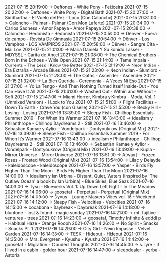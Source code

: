 2021-07-15 20:19:00 -> Deftones - White Pony - Feiticeira
2021-07-15 20:22:00 -> Deftones - White Pony - Digital Bath
2021-07-15 20:27:00 -> Siddhartha - El Vuelo del Pez - Loco (Con Caloncho)
2021-07-15 20:31:00 -> Caloncho - Palmar - Palmar (Con Mon Laferte)
2021-07-15 20:34:00 -> Carlos Sadness - Amor Papaya - Amor Papaya
2021-07-15 20:38:00 -> Caloncho - Hedonista - Hedonista
2021-07-15 20:50:00 -> Dënver - Fuera de campo - Revista De Gimnasia
2021-07-15 20:54:00 -> Dënver - Los Vampiros - LOS VAMPIROS
2021-07-15 20:58:00 -> Dënver - Sangre Cita - Mai Lov
2021-07-15 21:01:00 -> Maria Daniela Y Su Sonido Lasser - MDYSSL - Carita de Angel
2021-07-15 21:08:00 -> The Chemical Brothers - Born in the Echoes - Wide Open
2021-07-15 21:14:00 -> Tame Impala - Currents - The Less I Know the Better
2021-07-15 21:18:00 -> Neon Indian - Era Extraña - Arcade Blues
2021-07-15 21:23:00 -> Neon Indian - Slumlord - Slumlord
2021-07-15 21:28:00 -> The Oaths - Ascender - Ascender
2021-07-15 21:32:00 -> La Bien Querida - Ceremonia - A Veces Ni Eso
2021-07-15 21:37:00 -> Yo La Tengo - And Then Nothing Turned Itself Inside-Out - You Can Have It All
2021-07-15 21:41:00 -> Washed Out - Within and Without - Soft
2021-07-15 21:47:00 -> Miami Horror, Kimbra y Kimbra - Moda, Vol. 1 (Unmixed Version) - I Look to You
2021-07-15 21:51:00 -> Flight Facilities - Down To Earth - Crave You (con Giselle)
2021-07-15 21:55:00 -> Becky Hill - Losing - Losing
2021-07-16 13:39:00 -> Sleepy Fish - Chillhop Essentials Summer 2019 - For When It’s Warmer
2021-07-16 13:43:00 -> idealism y Philanthrope - Chillhop Daydreams 2 - Still
2021-07-16 13:46:00 -> Sebastian Kamae y Aylior - Vondelpark - Dontyouknow (Original Mix)
2021-07-16 13:39:00 -> Sleepy Fish - Chillhop Essentials Summer 2019 - For When It’s Warmer
2021-07-16 13:43:00 -> idealism y Philanthrope - Chillhop Daydreams 2 - Still
2021-07-16 13:46:00 -> Sebastian Kamae y Aylior - Vondelpark - Dontyouknow (Original Mix)
2021-07-16 13:49:00 -> Kupla - Mirror Universe - Mirror Universe
2021-07-16 13:51:00 -> A[way] - Frozen Roses - Frosted Wood (Original Mix)
2021-07-16 13:54:00 -> Lilac y Delayde - kaleidoscope - kaleidoscope
2021-07-16 13:57:00 -> Yasper - Birds Fly Higher Than The Moon - Birds Fly Higher Than The Moon
2021-07-16 14:00:00 -> Idealism y Ian Urbina - Distant, Quiet, Waters (Inspired by 'The Outlaw Ocean' a book by Ian Urbina) - Blue Skies, Blue Seas
2021-07-16 14:03:00 -> Tysu - Bluewerks Vol. 1: Up Down Left Right - In The Meadow
2021-07-16 14:06:00 -> goosetaf - Perpetual - Perpetual (Original Mix)
2021-07-16 14:09:00 -> Gyvus - Lounge Masters Vibes vol. 18 - Weekend
2021-07-16 14:12:00 -> Sleepy Fish - Velocities - Velocities
2021-07-16 14:15:00 -> cocabona - Daybreak - Daybreak
2021-07-16 14:18:00 -> bluntone - lost & found - magic sunday
2021-07-16 14:21:00 -> mt. fujitive - ventures - trees
2021-07-16 14:23:00 -> goosetaf, Timothy Infinite & edddi p - Habitual Haze - Orange Rooph
2021-07-16 14:26:00 -> No Spirit - Snacks - Snacks Pt. 1
2021-07-16 14:29:00 -> City Girl - Neon Impasse - Velvet Garden
2021-07-16 14:33:00 -> TESK - Hideout - Hideout
2021-07-16 14:35:00 -> Mrs. Evergreen - Kyushu - Kyushu
2021-07-16 14:42:00 -> goosetaf - Migration - Clouded Thoughts
2021-07-16 14:45:00 -> s. lyre - if I lived in a cabin - golden hour
2021-07-16 14:47:00 -> sleepdealer - yerba - Astoria
